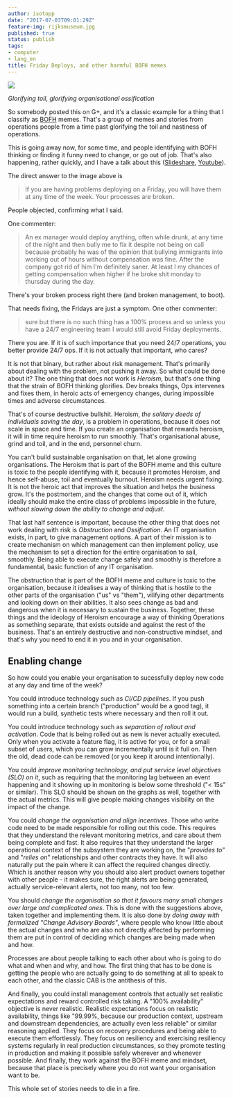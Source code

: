 ```yaml
---
author: isotopp
date: "2017-07-03T09:01:29Z"
feature-img: rijksmuseum.jpg
published: true
status: publish
tags:
- computer
- lang_en
title: Friday Deploys, and other harmful BOFH memes
---
```

![](https://blog.koehntopp.info/uploads/2017/07/friday-deploy.jpg)

*Glorifying toil, glorifying organisational ossification*

So somebody posted this on G+, and it's a classic example for a thing that I
classify as [BOFH](http://bofh.bjash.com/) memes. That's a group of memes
and stories from operations people from a time past glorifying the toil and
nastiness of operations.

This is going away now, for some time, and people identifying with BOFH
thinking or finding it funny need to change, or go out of job. That's also
happening, rather quickly, and I have a talk about this
([Slideshare](https://www.slideshare.net/isotopp/go-away-of-i-will-replace-you-with-a-little-shell-script-english),
[Youtube](https://www.youtube.com/watch?v=e0CCv7pSK4s)).

The direct answer to the image above is

> If you are having problems deploying on a Friday, you will have them at
> any time of the week. Your processes are broken.

People objected, confirming what I said.

One commenter:

> An ex manager would deploy anything, often while drunk, at any time of the
> night and then bully me to fix it despite not being on call because
> probably he was of the opinion that bullying immigrants into working out
> of hours without compensation was fine. After the company got rid of him
> I'm definitely saner. At least I my chances of getting compensation when
> higher if he broke shit monday to thursday during the day.

There's your broken process right there (and broken management, to boot).

That needs fixing, the Fridays are just a symptom. One other commenter:

> sure but there is no such thing has a 100% process and so unless you have
> a 24/7 engineering team I would still avoid Friday deployments.

There you are. If it is of such importance that you need 24/7 operations,
you better provide 24/7 ops. If it is not actually that important, who
cares?

It is not that binary, but rather about risk management. That's primarily
about dealing with the problem, not pushing it away. So what could be done
about it? The one thing that does not work is _Heroism_, but that's one
thing that the strain of BOFH thinking glorifies. Dev breaks things, Ops
intervenes and fixes them, in heroic acts of emergency changes, during
impossible times and adverse circumstances.

That's of course destructive bullshit. Heroism, _the solitary deeds of
individuals saving the day_, is a problem in operations, because it does not
scale in space and time. If you create an organisation that rewards heroism,
it will in time require heroism to run smoothly. That's organisational
abuse, grind and toil, and in the end, personnel churn.

You can't build sustainable organisation on that, let alone growing
organisations. The Heroism that is part of the BOFH meme and this culture is
toxic to the people identifying with it, because it promotes Heroism, and
hence self-abuse, toil and eventually burnout. Heroism needs urgent fixing.
It is not the heroic act that improves the situation and helps the business
grow. It's the postmortem, and the changes that come out of it, which
ideally should make the entire class of problems impossible in the future,
_without slowing down the ability to change and adjust_.

That last half sentence is important, because the other thing that does not
work dealing with risk is _Obstruction_ and _Ossification_. An IT
organisation exists, in part, to give management options. A part of their
mission is to create mechanism on which management can then implement
policy, use the mechanism to set a direction for the entire organisation to
sail, smoothly. Being able to execute change safely and smoothly is
therefore a fundamental, basic function of any IT organisation.

The obstruction that is part of the BOFH meme and culture is toxic to the
organisation, because it idealises a way of thinking that is hostile to the
other parts of the organisation ("us" vs "them"), vilifying other
departments and looking down on their abilities. It also sees change as bad
and dangerous when it is necessary to sustain the business. Together, these
things and the ideology of Heroism encourage a way of thinking Operations as
something separate, that exists outside and against the rest of the
business. That's an entirely destructive and non-constructive mindset, and
that's why you need to end it in you and in your organisation.

## Enabling change

So how could you enable your organisation to sucessfully deploy new code at
any day and time of the week?

You could introduce technology such as _CI/CD pipelines_. If you push
something into a certain branch ("production" would be a good tag), it would
run a build, synthetic tests where necessary and then roll it out.

You could introduce technology such as _separation of rollout and
activation_. Code that is being rolled out as new is never actually
executed. Only when you activate a feature flag, it is active for you, or
for a small subset of users, which you can grow incrementally until is it
full on. Then the old, dead code can be removed (or you keep it around
intentionally).

You could _improve monitoring technology, and put service level objectives
(SLO) on it_, such as requiring that the monitoring lag between an event
happening and it showing up in monitoring is below some threshold ("\< 15s"
or similar). This SLO should be shown on the graphs as well, together with
the actual metrics. This will give people making changes visibility on the
impact of the change.

You could _change the organisation and align incentives_. Those who write
code need to be made responsible for rolling out this code. This requires
that they understand the relevant monitoring metrics, and care about them
being complete and fast. It also requires that they understand the larger
operational context of the subsystem they are working on, the "_provides
to_" and "_relies on_" relationships and other contracts they have. It will
also naturally put the pain where it can affect the required changes
directly. Which is another reason why you should also alert product owners
together with other people - it makes sure, the right alerts are being
generated, actually service-relevant alerts, not too many, not too few.

You should _change the organisation so that it favours many small changes
over large and complicated ones_. This is done with the suggestions above,
taken together and implementing them. It is also done by _doing away with
formalized "Change Advisory Boards"_, where people who know little about the
actual changes and who are also not directly affected by performing them are
put in control of deciding which changes are being made when and how.

Processes are about people talking to each other about who is going to do
what and when and why, and how. The first thing that has to be done is
getting the people who are actually going to do something at all to speak to
each other, and the classic CAB is the antithesis of this.

And finally, you could install management controls that actually set
realistic expectations and reward controlled risk taking. A "100%
availability" objective is never realistic. Realistic expectations focus on
realistic availability, things like "99.99%, because our production context,
upstream and downstream dependencies, are actually even less reliable" or
similar reasoning applied. They focus on recovery procedures and being able
to execute them effortlessly. They focus on resiliency and exercising
resiliency systems regularly in real production circumstances, so they
promote testing in production and making it possible safely wherever and
whenever possible. And finally, they work against the BOFH meme and mindset,
because that place is precisely where you do not want your organisation want
to be.

This whole set of stories needs to die in a fire.
